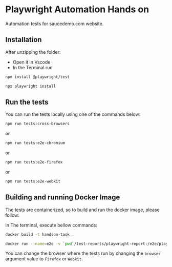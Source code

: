 # Playwright Automation Hands on
Automation tests for saucedemo.com website.

## Installation

After unzipping the folder:

- Open it in Vscode
- In the Terminal run

```bash
npm install @playwright/test
```
```bash
npx playwright install
```

## Run the tests

You can run the tests locally using one of the commands below:
```bash
npm run tests:cross-browsers
```
or

```bash
npm run tests:e2e-chromium
```

or 

```bash
npm run tests:e2e-firefox
```
or

```bash
npm run tests:e2e-webkit
```
## Building and running Docker Image
The tests are containerized, so to build and run the docker image, please follow:

In The terminal, execute bellow commands:

```bash
docker build -t handson-task .
```

```bash
docker run --name=e2e -v `pwd`/test-reports/playwright-report:/e2e/playwright-report -e browser=Chromium handson-task 
```
You can change the browser where the tests run by changing the ```browser``` argument value to ```Firefox``` or ```Webkit```.